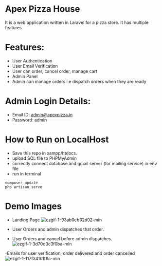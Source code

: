 # Apex Pizza House
It is a web application written in Laravel for a pizza store. It has multiple features.
# Features:
- User Authentication
- User Email Verification
- User can order, cancel order, manage cart
- Admin Panel
- Admin can manage orders i.e dispatch orders when they are ready
# Admin Login Details:
- Email ID: admin@apexpizza.in
- Password: admin
# How to Run on LocalHost
- Save this repo in xampp/htdocs.
- upload SQL file to PHPMyAdmin
- correctly connect database and gmail server (for mailing service) in env file
- run in terminal
```terminal
composer update
php artisan serve
```
# Demo Images
- Landing Page
![ezgif-1-93ab0eb32d02-min](https://user-images.githubusercontent.com/46279553/121857975-c3eb9100-cd13-11eb-8787-00d213a3bcbc.gif)

- User Orders and admin dispatches that order.
- User Orders and cancel before admin dispatches.
![ezgif-1-3d70d3c3f0ba-min](https://user-images.githubusercontent.com/46279553/121867885-0ade8400-cd1e-11eb-89bb-086530e2a160.gif)

-Emails for user verification, order delivered and order cancelled
![ezgif-1-117f341b1f8c-min](https://user-images.githubusercontent.com/46279553/121868104-395c5f00-cd1e-11eb-92c3-10277dff4b95.gif)
